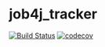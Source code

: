 # job4j_tracker

[![Build Status](https://travis-ci.com/namazbekov/job4j_tracker.svg?branch=master)](https://travis-ci.com/namazbekov/job4j_tracker)
[![codecov](https://codecov.io/gh/namazbekov/job4j_tracker/branch/master/graph/badge.svg?token=P2J663G3BO)](https://codecov.io/gh/namazbekov/job4j_tracker)